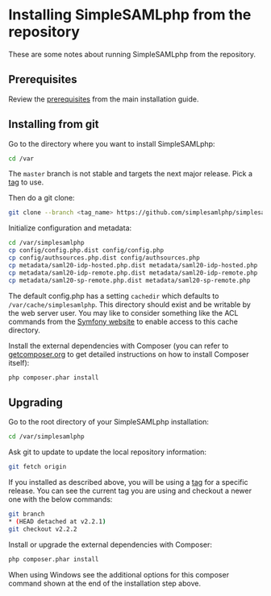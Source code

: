 Installing SimpleSAMLphp from the repository
============================================

These are some notes about running SimpleSAMLphp from the repository.

Prerequisites
-------------

Review the [prerequisites](simplesamlphp-install) from the main installation guide.

Installing from git
-------------------

Go to the directory where you want to install SimpleSAMLphp:

```bash
cd /var
```

The `master` branch is not stable and targets the next major release.
Pick a [tag](https://github.com/simplesamlphp/simplesamlphp/tags) to use.

Then do a git clone:

```bash
git clone --branch <tag_name> https://github.com/simplesamlphp/simplesamlphp.git simplesamlphp
```

Initialize configuration and metadata:

```bash
cd /var/simplesamlphp
cp config/config.php.dist config/config.php
cp config/authsources.php.dist config/authsources.php
cp metadata/saml20-idp-hosted.php.dist metadata/saml20-idp-hosted.php
cp metadata/saml20-idp-remote.php.dist metadata/saml20-idp-remote.php
cp metadata/saml20-sp-remote.php.dist metadata/saml20-sp-remote.php
```

The default config.php has a setting `cachedir` which defaults to
`/var/cache/simplesamlphp`. This directory should exist and be
writable by the web server user. You may like to consider something
like the ACL commands from the [Symfony
website](https://symfony.com/doc/current/setup/file_permissions.html#1-using-acl-on-a-system-that-supports-setfacl-linux-bsd)
to enable access to this cache directory.

Install the external dependencies with Composer (you can refer to
[getcomposer.org](https://getcomposer.org/) to get detailed
instructions on how to install Composer itself):

```bash
php composer.phar install
```

Upgrading
---------

Go to the root directory of your SimpleSAMLphp installation:

```bash
cd /var/simplesamlphp
```

Ask git to update to update the local repository information:

```bash
git fetch origin
```

If you installed as described above, you will be using a
[tag](https://github.com/simplesamlphp/simplesamlphp/tags) for a
specific release. You can see the current tag you are using and
checkout a newer one with the below commands:

```bash
git branch
* (HEAD detached at v2.2.1)
git checkout v2.2.2
```

Install or upgrade the external dependencies with Composer:

```bash
php composer.phar install
```

When using Windows see the additional options for this composer
command shown at the end of the installation step above.
